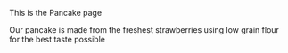 This is the Pancake page

Our pancake is made from the freshest strawberries using low grain flour for the best taste possible